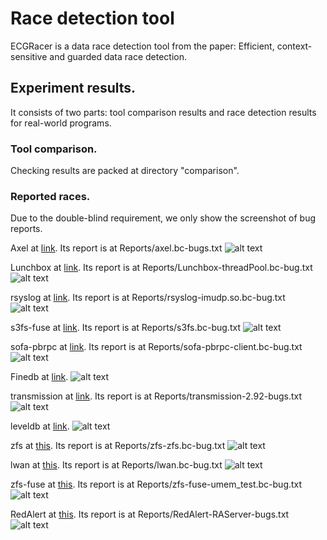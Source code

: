 # Race detection tool

ECGRacer is a data race detection tool from the paper: Efficient, context-sensitive and guarded data race detection.


## Experiment results.

It consists of two parts: tool comparison results and race detection results for real-world programs.

### Tool comparison.

Checking results are packed at directory "comparison".

### Reported races.

Due to the double-blind requirement, we only show the screenshot of bug reports.

Axel at [link](https://github.com/axel-download-accelerator/axel/tree/65fef5df6422e02aa349ed921b78eeeb66603ed4). Its report is at Reports/axel.bc-bugs.txt
![alt text](images/axel.png)

Lunchbox at [link](https://github.com/Eyescale/Lunchbox/tree/1a9647853805a310dfa4d92598a21ea6cc0d72e2). Its report is at Reports/Lunchbox-threadPool.bc-bug.txt
![alt text](images/Lunchbox.png)

rsyslog at [link](https://github.com/rsyslog/rsyslog/tree/6b8a54de970f49239f9e357375df80b3d981f6cc). Its report is at Reports/rsyslog-imudp.so.bc-bug.txt
![alt text](images/rsyslog.png)

s3fs-fuse at [link](https://github.com/s3fs-fuse/s3fs-fuse/tree/fa8c4175260ffd15a5bcf4bb006d075c1d56f296). Its report is at Reports/s3fs.bc-bug.txt
![alt text](images/s3fs-fuse.png)

sofa-pbrpc at [link](https://github.com/baidu/sofa-pbrpc/tree/daaa35bf12ae615fefe81ea913b17f56eabc69f6). Its report is at Reports/sofa-pbrpc-client.bc-bug.txt
![alt text](images/sofa-pbrpc.png)

Finedb at [link](https://github.com/Amaury/FineDB/tree/70239aebc42e0ba47d4c12008814e47361f52106). 
![alt text](images/finedb.png)

transmission at [link](https://github.com/transmission/transmission/releases/tag/2.92). Its report is at Reports/transmission-2.92-bugs.txt
![alt text](images/transmission.png)

leveldb at [link](https://github.com/google/leveldb/tree/8415f00eeedd96934d3578572d3802900e61a556). 
![alt text](images/leveldb.png)

zfs at [this](https://github.com/zfsonlinux/zfs/tree/e3bdcb8ad88e7a90726193c9afe96a713729c928). Its report is at Reports/zfs-zfs.bc-bug.txt
![alt text](images/zfs.png)

lwan at [this](https://github.com/lpereira/lwan/tree/2686a55194180f585e9d37d152663ddb8a429a8d). Its report is at Reports/lwan.bc-bug.txt
![alt text](images/lwan.png)

zfs-fuse at [this](https://github.com/gordan-bobic/zfs-fuse/tree/5f140cec349a795ce56075053492eb450871de14). Its report is at Reports/zfs-fuse-umem_test.bc-bug.txt
![alt text](images/zfs-fuse.png)

RedAlert at [this](https://github.com/alibaba/RedAlert/tree/fce1954550941891dde6b0471953ec95c918bb2a). Its report is at Reports/RedAlert-RAServer-bugs.txt
![alt text](images/RedAlert.png)